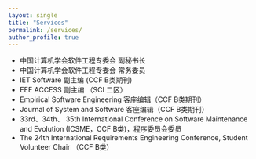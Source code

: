 ```yaml
---
layout: single
title: "Services"
permalink: /services/
author_profile: true
---
```


* 中国计算机学会软件工程专委会 副秘书长
* 中国计算机学会软件工程专委会 常务委员
* IET Software 副主编 (CCF B类期刊)
* EEE ACCESS 副主编 （SCI 二区）
* Empirical Software Engineering 客座编辑（CCF B类期刊）
* Journal of System and Software 客座编辑（CCF B类期刊） 
* 33rd、34th、 35th International Conference on Software Maintenance and Evolution (ICSME，CCF B类)，程序委员会委员
* The 24th International Requirements Engineering Conference, Student Volunteer Chair （CCF B类）